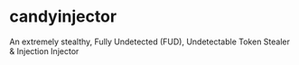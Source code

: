 # candyinjector
An extremely stealthy, Fully Undetected (FUD), Undetectable Token Stealer &amp; Injection Injector
